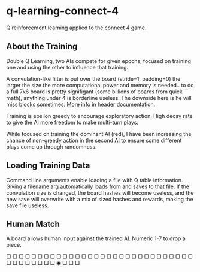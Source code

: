 # q-learning-connect-4 #
Q reinforcement learning applied to the connect 4 game. 


## About the Training ##

  Double Q Learning, two AIs compete for given epochs, focused on training one and using the other to influence that training. 

  A convulation-like filter is put over the board (stride=1, padding=0) the larger the size the more computational power and memory is needed.. to do a full 7x6 
  board is pretty signifigant (some billions of boards from quick math), anything under 4 is borderline useless. The downside here is he will miss blocks sometimes.
  More info in header documentation.
  
  Training is epsilon greedy to encourage exploratory action. High decay rate to give the AI more freedom to make multi-turn plays. 
  
  While focused on training the dominant AI (red), I have been increasing the chance of non-greedy action in the second AI to ensure some different plays come up 
  through randomness. 
  
## Loading Training Data ##
  Command line arguments enable loading a file with Q table information. Giving a filename arg automatically loads from and saves to that file. If the convulation
  size is changed, the board hashes will become useless, and the new save will overwrite with a mix of sized hashes and rewards, making the save file useless.

## Human Match ## 
  A board allows human input against the trained AI. Numeric 1-7 to drop a piece.

□ □ □ □ □ □ □ 
□ □ □ □ □ □ □ 
□ □ □ □ □ □ □ 
□ □ □ □ □ □ □ 
□ □ □ □ □ □ □ 
□ □ □ ◉ □ □ □ 


